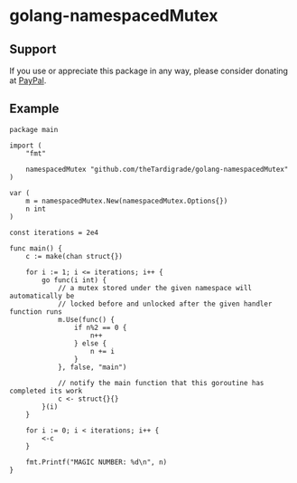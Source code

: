# golang-namespacedMutex

## Support

If you use or appreciate this package in any way, please consider donating at [PayPal](https://www.paypal.me/jismithpp).

## Example

```golang
package main

import (
	"fmt"

	namespacedMutex "github.com/theTardigrade/golang-namespacedMutex"
)

var (
	m = namespacedMutex.New(namespacedMutex.Options{})
	n int
)

const iterations = 2e4

func main() {
	c := make(chan struct{})

	for i := 1; i <= iterations; i++ {
		go func(i int) {
			// a mutex stored under the given namespace will automatically be
			// locked before and unlocked after the given handler function runs
			m.Use(func() {
				if n%2 == 0 {
					n++
				} else {
					n += i
				}
			}, false, "main")

			// notify the main function that this goroutine has completed its work
			c <- struct{}{}
		}(i)
	}

	for i := 0; i < iterations; i++ {
		<-c
	}

	fmt.Printf("MAGIC NUMBER: %d\n", n)
}
```